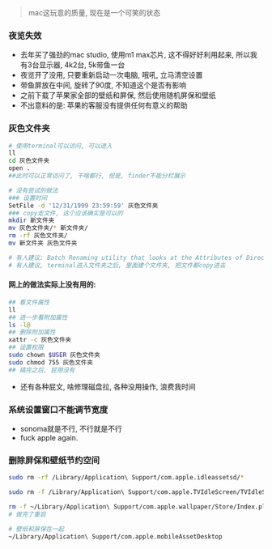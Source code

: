 > mac这玩意的质量, 现在是一个可笑的状态

### 夜览失效

* 去年买了强劲的mac studio, 使用m1 max芯片, 这不得好好利用起来, 所以我有3台显示器, 4k2台, 5k带鱼一台
* 夜览开了没用, 只要重新启动一次电脑, 哦吼, 立马清空设置
* 带鱼屏放在中间, 旋转了90度, 不知道这个是否有影响
* 之前下载了苹果家全部的壁纸和屏保, 然后使用随机屏保和壁纸
* 不出意料的是: 苹果的客服没有提供任何有意义的帮助



### 灰色文件夹

```sh
# 使用terminal可以访问, 可以进入
ll
cd 灰色文件夹
open .
##此时可以正常访问了, 干啥都行, 但是, finder不能分栏展示

# 没有尝试的做法
### 设置时间
SetFile -d '12/31/1999 23:59:59' 灰色文件夹
### copy走文件, 这个应该确实是可以的
mkdir 新文件夹
mv 灰色文件夹/* 新文件夹/
rm -rf 灰色文件夹/
mv 新文件夹 灰色文件夹

# 有人建议: Batch Renaming utility that looks at the Attributes of Directories and files.
# 有人建议, terminal进入文件夹之后, 里面建个文件夹, 把文件都copy进去

```

####  网上的做法实际上没有用的:
```sh
## 看文件属性
ll 
## 进一步看附加属性
ls -l@ 
## 删除附加属性
xattr -c 灰色文件夹
## 设置权限
sudo chown $USER 灰色文件夹
sudo chmod 755 灰色文件夹
## 搞完之后, 屁用没有
```

* 还有各种屁文, 啥修理磁盘拉, 各种没用操作, 浪费我时间

### 系统设置窗口不能调节宽度

* sonoma就是不行, 不行就是不行
* fuck apple again.

### 删除屏保和壁纸节约空间

```sh
sudo rm -rf /Library/Application\ Support/com.apple.idleassetsd/*

sudo rm -f /Library/Application\ Support/com.apple.TVIdleScreen/TVIdleScreenSnapshotLog.plist

rm -f ~/Library/Application\ Support/com.apple.wallpaper/Store/Index.plist
# 做完了重启
```

```sh
# 壁纸和屏保在一起
~/Library/Application\ Support/com.apple.mobileAssetDesktop
```

